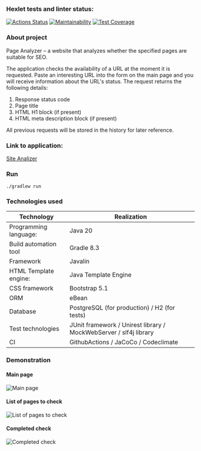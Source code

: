 ### Hexlet tests and linter status:
[![Actions Status](https://github.com/CyberXAndrew/java-project-72/workflows/hexlet-check/badge.svg)](https://github.com/CyberXAndrew/java-project-72/actions)
[![Maintainability](https://api.codeclimate.com/v1/badges/a8f9d81b86cd305b1b8d/maintainability)](https://codeclimate.com/github/CyberXAndrew/java-project-72/maintainability)
[![Test Coverage](https://api.codeclimate.com/v1/badges/a8f9d81b86cd305b1b8d/test_coverage)](https://codeclimate.com/github/CyberXAndrew/java-project-72/test_coverage)

### About project
Page Analyzer – a website that analyzes whether the specified pages are suitable for SEO.

The application checks the availability of a URL at the moment it is requested. 
Paste an interesting URL into the form on the main page and you will receive information about the URL's status.
The request returns the following details:
1. Response status code
2. Page title 
2. HTML H1 block (if present)
3. HTML meta description block (if present)

All previous requests will be stored in the history for later reference.

### Link to application:
[Site Analizer](https://siteanalizerproject.onrender.com)

### Run
```
./gradlew run
```

### Technologies used
| Technology                  | Realization                                                       |
|-----------------------|-------------------------------------------------------------------|
| Programming language: | Java 20                                                           |
| Build automation tool | Gradle 8.3                                                        |
| Framework             | Javalin                                                           |
| HTML Template engine: | Java Template Engine                                              |
| CSS framework         | Bootstrap 5.1                                                     |
| ORM                   | eBean                                                             |
| Database              | PostgreSQL (for production) / H2 (for tests)                      |
| Test technologies     | JUnit framework / Unirest library / MockWebServer / slf4j library |
| CI                    | GithubActions / JaCoCo / Codeclimate                              |

### Demonstration
#### Main page

![Main page](https://github.com/CyberXAndrew/java-project-72/app/previewscreenshots/01.png)

#### List of pages to check

![List of pages to check](https://github.com/CyberXAndrew/java-project-72/app/previewscreenshots/02.png)

#### Completed check

![Completed check](https://github.com/CyberXAndrew/java-project-72/app/previewscreenshots/03.png)

